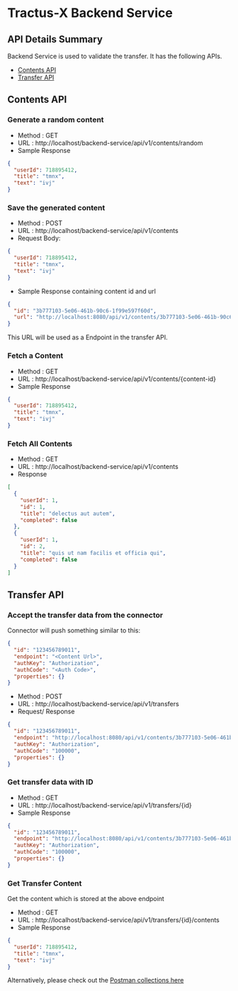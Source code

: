# Tractus-X Backend Service

## API Details Summary

Backend Service is used to validate the transfer. It has the following APIs.

- [Contents API](#contents-api)
- [Transfer API](#transfer-api)

## Contents API

### Generate a random content

- Method : GET
- URL : http://localhost/backend-service/api/v1/contents/random
- Sample Response

```json
{
  "userId": 718895412,
  "title": "tmnx",
  "text": "ivj"
}
```

### Save the generated content

- Method : POST
- URL : http://localhost/backend-service/api/v1/contents
- Request Body:

```json
{
  "userId": 718895412,
  "title": "tmnx",
  "text": "ivj"
}
```

- Sample Response containing content id and url

```json
{
  "id": "3b777103-5e06-461b-90c6-1f99e597f60d",
  "url": "http://localhost:8080/api/v1/contents/3b777103-5e06-461b-90c6-1f99e597f60d"
}
```
This URL will be used as a Endpoint in the transfer API.

### Fetch a Content

- Method : GET
- URL : http://localhost/backend-service/api/v1/contents/{content-id}
- Sample Response

```json
{
  "userId": 718895412,
  "title": "tmnx",
  "text": "ivj"
}
```

### Fetch All Contents

- Method : GET
- URL : http://localhost/backend-service/api/v1/contents
- Response

```json
[
  {
    "userId": 1,
    "id": 1,
    "title": "delectus aut autem",
    "completed": false
  },
  {
    "userId": 1,
    "id": 2,
    "title": "quis ut nam facilis et officia qui",
    "completed": false
  }
]
```


## Transfer API

### Accept the transfer data from the connector

Connector will push something similar to this:
```json
{
  "id": "123456789011",
  "endpoint": "<Content Url>",
  "authKey": "Authorization",
  "authCode": "<Auth Code>",
  "properties": {}
}
```

- Method : POST
- URL : http://localhost/backend-service/api/v1/transfers
- Request/ Response

```json
{
  "id": "123456789011",
  "endpoint": "http://localhost:8080/api/v1/contents/3b777103-5e06-461b-90c6-1f99e597f60d",
  "authKey": "Authorization",
  "authCode": "100000",
  "properties": {}
}
```

### Get transfer data with ID

- Method : GET
- URL : http://localhost/backend-service/api/v1/transfers/{id}
- Sample Response

```json
{
  "id": "123456789011",
  "endpoint": "http://localhost:8080/api/v1/contents/3b777103-5e06-461b-90c6-1f99e597f60d",
  "authKey": "Authorization",
  "authCode": "100000",
  "properties": {}
}
```

### Get Transfer Content
Get the content which is stored at the above endpoint
- Method : GET
- URL : http://localhost/backend-service/api/v1/transfers/{id}/contents
- Sample Response

```json
{
  "userId": 718895412,
  "title": "tmnx",
  "text": "ivj"
}
```

Alternatively, please check out the [Postman collections here](./assets/postman)